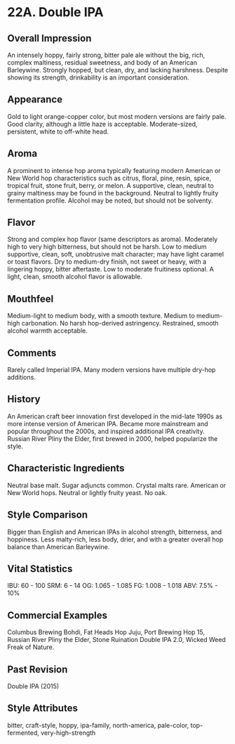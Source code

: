 # 22A. Double IPA

## Overall Impression

An intensely hoppy, fairly strong, bitter pale ale without the big, rich, complex maltiness, residual sweetness, and body of an American Barleywine. Strongly hopped, but clean, dry, and lacking harshness. Despite showing its strength, drinkability is an important consideration.

## Appearance

Gold to light orange-copper color, but most modern versions are fairly pale. Good clarity, although a little haze is acceptable. Moderate-sized, persistent, white to off-white head.

## Aroma

A prominent to intense hop aroma typically featuring modern American or New World hop characteristics such as citrus, floral, pine, resin, spice, tropical fruit, stone fruit, berry, or melon. A supportive, clean, neutral to grainy maltiness may be found in the background. Neutral to lightly fruity fermentation profile. Alcohol may be noted, but should not be solventy.

## Flavor

Strong and complex hop flavor (same descriptors as aroma). Moderately high to very high bitterness, but should not be harsh. Low to medium supportive, clean, soft, unobtrusive malt character; may have light caramel or toast flavors. Dry to medium-dry finish, not sweet or heavy, with a lingering hoppy, bitter aftertaste. Low to moderate fruitiness optional. A light, clean, smooth alcohol flavor is allowable.

## Mouthfeel

Medium-light to medium body, with a smooth texture. Medium to medium-high carbonation. No harsh hop-derived astringency. Restrained, smooth alcohol warmth acceptable.

## Comments

Rarely called Imperial IPA. Many modern versions have multiple dry-hop additions.

## History

An American craft beer innovation first developed in the mid-late 1990s as more intense version of American IPA. Became more mainstream and popular throughout the 2000s, and inspired additional IPA creativity. Russian River Pliny the Elder, first brewed in 2000, helped popularize the style.

## Characteristic Ingredients

Neutral base malt. Sugar adjuncts common. Crystal malts rare. American or New World hops. Neutral or lightly fruity yeast. No oak.

## Style Comparison

Bigger than English and American IPAs in alcohol strength, bitterness, and hoppiness. Less malty-rich, less body, drier, and with a greater overall hop balance than American Barleywine.

## Vital Statistics

IBU: 60 - 100
SRM: 6 - 14
OG: 1.065 - 1.085
FG: 1.008 - 1.018
ABV: 7.5% - 10%

## Commercial Examples

Columbus Brewing Bohdi, Fat Heads Hop Juju, Port Brewing Hop 15, Russian River Pliny the Elder, Stone Ruination Double IPA 2.0, Wicked Weed Freak of Nature.

## Past Revision

Double IPA (2015)

## Style Attributes

bitter, craft-style, hoppy, ipa-family, north-america, pale-color, top-fermented, very-high-strength